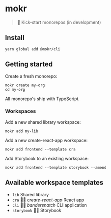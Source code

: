 # mokr

> 👢 Kick-start monorepos (in development)

## Install

```
yarn global add @mokr/cli
```

## Getting started

Create a fresh monorepo:

```
mokr create my-org
cd my-org
```

All monorepo's ship with TypeScript.

### Workspaces

Add a new shared library workspace:

```
mokr add my-lib
```

Add a new create-react-app workspace:

```
mokr add frontend --template cra
```

Add Storybook to an existing workspace:

```
mokr add frontend --template storybook --amend
```

## Available workspace templates

- `lib` Shared library
- `cra` 👷‍♂️ _create-react-app_ React app
- `cli` 👷‍♂️ _bandersnatch_ CLI application
- `storybook` 👷‍♂️ Storybook
